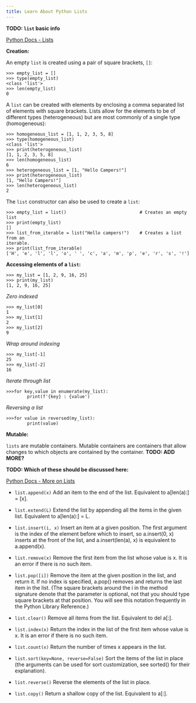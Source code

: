 ```yaml
---
title: Learn About Python Lists
---
```


**TODO: `list` basic info**

[Python Docs - Lists](https://docs.python.org/3/library/stdtypes.html#lists)

**Creation:**

An empty `list` is created using a pair of square brackets, `[]`:

    >>> empty_list = []
    >>> type(empty_list)
    <class 'list'>
    >>> len(empty_list)
    0

A `list` can be created with elements by enclosing a comma separated list of elements with square brackets. Lists allow for the elements to be of different types (heterogeneous) but are most commonly of a single type (homogeneous):

    >>> homogeneous_list = [1, 1, 2, 3, 5, 8]
    >>> type(homogeneous_list)
    <class 'list'>
    >>> print(heterogeneous_list)
    [1, 1, 2, 3, 5, 8]
    >>> len(homogeneous_list)
    6
    >>> heterogeneous_list = [1, "Hello Campers!"]
    >>> print(heterogeneous_list)
    [1, "Hello Campers!"]
    >>> len(heterogeneous_list)
    2

The `list` constructor can also be used to create a `list`:

    >>> empty_list = list()                            # Creates an empty list
    >>> print(empty_list)
    []
    >>> list_from_iterable = list("Hello campers!")    # Creates a list from an
    iterable.
    >>> print(list_from_iterable)
    ['H', 'e', 'l', 'l', 'o', ' ', 'c', 'a', 'm', 'p', 'e', 'r', 's', '!']

**Accessing elements of a `list`:**

    >>> my_list = [1, 2, 9, 16, 25]
    >>> print(my_list)
    [1, 2, 9, 16, 25]

_Zero indexed_

    >>> my_list[0]
    1
    >>> my_list[1]
    2
    >>> my_list[2]
    9

_Wrap around indexing_

    >>> my_list[-1]
    25
    >>> my_list[-2]
    16

_Iterate through list_

    >>>for key,value in enumerate(my_list):
            print(f'{key} : {value')

_Reversing a list_

    >>>for value in reversed(my_list):
            print(value)


**Mutable:**

`lists` are mutable containers. Mutable containers are containers that allow changes to which objects are contained by the container. **TODO: ADD MORE?**

**TODO: Which of these should be discussed here:**

[Python Docs - More on Lists](https://docs.python.org/3/tutorial/datastructures.html#more-on-lists)

-   `list.append(x)` Add an item to the end of the list. Equivalent to a[len(a):] = [x].

-   `list.extend(L)` Extend the list by appending all the items in the given list. Equivalent to a[len(a):] = L.

-   `list.insert(i, x)` Insert an item at a given position. The first argument is the index of the element before which to insert, so a.insert(0, x) inserts at the front of the list, and a.insert(len(a), x) is equivalent to a.append(x).

-   `list.remove(x)` Remove the first item from the list whose value is x. It is an error if there is no such item.

-   `list.pop([i])` Remove the item at the given position in the list, and return it. If no index is specified, a.pop() removes and returns the last item in the list. (The square brackets around the i in the method signature denote that the parameter is optional, not that you should type square brackets at that position. You will see this notation frequently in the Python Library Reference.)

-   `list.clear()` Remove all items from the list. Equivalent to del a[:].

-   `list.index(x)` Return the index in the list of the first item whose value is x. It is an error if there is no such item.

-   `list.count(x)` Return the number of times x appears in the list.

-   `list.sort(key=None, reverse=False)` Sort the items of the list in place (the arguments can be used for sort customization, see sorted() for their explanation).

-   `list.reverse()` Reverse the elements of the list in place.

-   `list.copy()` Return a shallow copy of the list. Equivalent to a[:].
